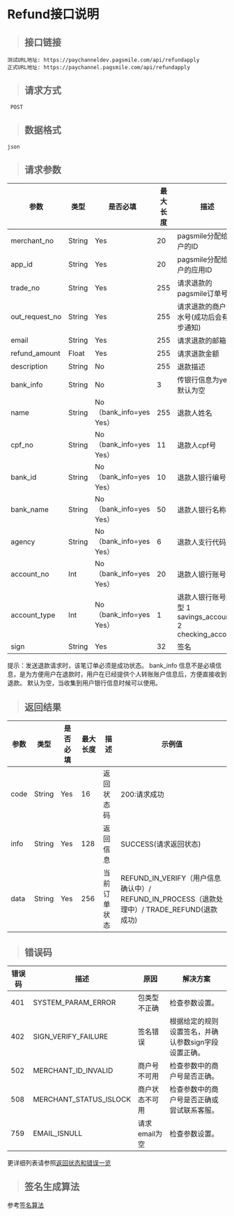 # Refund接口说明

>## 接口链接

    测试URL地址: https://paychanneldev.pagsmile.com/api/refundapply
    正式URL地址: https://paychannel.pagsmile.com/api/refundapply
    
>## 请求方式

     POST

>## 数据格式   
  
    json    

>## 请求参数

参数 | 类型 | 是否必填 | 最大长度 | 描述 | 示例值
---  | ---  | ---      | ---      | ---  | ---
merchant_no | String | Yes | 20 | pagsmile分配给商户的ID | 1024201708140012289
app_id | String | Yes | 20 | pagsmile分配给商户的应用ID | 2017051914172236111
trade_no | String | Yes | 255 | 请求退款的pagsmile订单号 | 2018022604263906847
out_request_no | String | Yes | 255 | 请求退款的商户流水号(成功后会有异步通知) |  2018022604263906847 
email | String | Yes | 255 | 请求退款的邮箱
refund_amount | Float | Yes | 255 | 请求退款金额
description | String | No | 255 | 退款描述
bank_info | String | No | 3 | 传银行信息为yes,默认为空
name | String | No（bank_info=yes Yes） | 255 | 退款人姓名
cpf_no | String | No（bank_info=yes Yes） | 11 | 退款人cpf号
bank_id | String | No（bank_info=yes Yes） | 10 | 退款人银行编号
bank_name | String | No（bank_info=yes Yes） | 50 | 退款人银行名称
agency | String | No（bank_info=yes Yes） | 6 | 退款人支行代码
account_no | Int | No（bank_info=yes Yes） | 20 | 退款人银行账号
account_type | Int | No（bank_info=yes Yes） | 1 | 退款人银行账号类型 1 savings_account 2 checking_account
sign | String | Yes | 32 | 签名 | 

提示：发送退款请求时，该笔订单必须是成功状态。
     bank_info 信息不是必填信息，是为方便用户在退款时，用户在已经提供个人转账账户信息后，方便直接收到退款。
     默认为空，当收集到用户银行信息时候可以使用。

>## 返回结果

参数 | 类型 | 是否必填 | 最大长度 | 描述 | 示例值
---  | ---  | ---      | ---      | ---  | ---
code | String | Yes | 16 | 返回状态码 | 200:请求成功
info | String | Yes | 128 | 返回信息 | SUCCESS(请求返回状态)
data | String | Yes | 256 | 当前订单状态    |  REFUND_IN_VERIFY（用户信息确认中）/ REFUND_IN_PROCESS（退款处理中）/ TRADE_REFUND(退款成功)

>## 错误码

错误码 | 描述 | 原因 | 解决方案
---  | ---  | ---  | ---
401 | SYSTEM_PARAM_ERROR | 包类型不正确 | 检查参数设置。
402 | SIGN_VERIFY_FAILURE | 签名错误 | 根据给定的规则设置签名，并确认参数sign字段设置正确。
502 | MERCHANT_ID_INVALID | 商户号不可用 | 检查参数中的商户号是否正确。
508 | MERCHANT_STATUS_ISLOCK | 商户状态不可用 | 检查参数中的商户号是否正确或尝试联系客服。
759 | EMAIL_ISNULL | 请求email为空 | 检查参数设置。

更详细列表请参照[返回状态和错误一览](ReturnResult)

>## 签名生成算法  

参考[签名算法](DriectSign)
